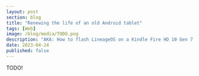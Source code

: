 ```yaml
---
layout: post
section: blog
title: "Renewing the life of an old Android tablet"
tags: [Web]
image: /blog/media/TODO.png
description: "AKA: How to flash LineageOS on a Kindle Fire HD 10 Gen 7 + why I hate the XDA Developers Forum"
date: 2023-04-24
published: false
---
```


TODO!
